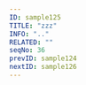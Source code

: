 ```yaml
---
ID: sample125
TITLE: "zzz"
INFO: ".."
RELATED: ""
seqNo: 36
prevID: sample124
nextID: sample126
---
```

